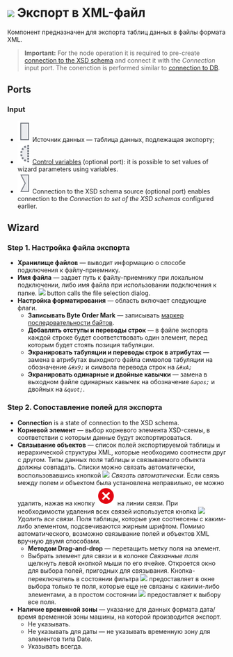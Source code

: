 # ![ ](../../images/icons/data-sources/file-xml-export_default.svg) Экспорт в XML-файл

Компонент предназначен для экспорта таблиц данных в файлы формата XML.

> **Important:** For the node operation it is required to pre-create [connection to the XSD schema](../connections/list/schemes.md) and connect it with the *Connection* input port. The conenction is performed similar to [connection to DB](../../quick-start/database.md).

## Ports

### Input

* ![ ](../../images/icons/app/node/ports/inputs/table_inactive.svg) Источник данных — таблица данных, подлежащая экспорту;
* ![ ](../../images/icons/app/node/ports/inputs-optional/variable_inactive.svg) [Control variables](../../scenario/variables/control-variables.md) (optional port): it is possible to set values of wizard parameters using variables.
* ![ ](../../images/icons/app/node/ports/inputs/link_inactive.svg) Connection to the XSD schema source (optional port) enables connection to the *Connection to set of the XSD schemas* configured earlier.

## Wizard

### Step 1. Настройка файла экспорта

* **Хранилище файлов** — выводит информацию о способе подключения к файлу-приемнику.
* **Имя файла** — задает путь к файлу-приемнику при локальном подключении, либо имя файла при использовании подключения к папке. ![ ](../../images/extjs-theme/form/open-trigger/open-trigger_default.svg) button calls the file selection dialog.
* **Настройка форматирования** — область включает следующие флаги.
   * **Записывать Byte Order Mark** — записывать [маркер последовательности байтов](https://ru.wikipedia.org/wiki/Маркер_последовательности_байтов).
   * **Добавлять отступы и переводы строк** — в файле экспорта каждой строке будет соответствовать один элемент, перед которым будет стоять позиция табуляции.
   * **Экранировать табуляции и переводы строк в атрибутах** — замена в атрибутах выходного файла символов табуляции на обозначение *`&#x9;`* и символа перевода строк на *`&#xA;`*
   * **Экранировать одинарные и двойные кавычки** — замена в выходном файле одинарных кавычек на обозначение *`&apos;`* и двойных на *`&quot;`*.

### Step 2. Сопоставление полей для экспорта

* **Connection** is a state of connection to the XSD schema.
* **Корневой элемент** — выбор корневого элемента XSD-схемы, в соответствии с которым данные будут экспортироваться.
* **Связывание объектов** — список полей экспортируемой таблицы и иерархической структуры XML, которые необходимо соотнести друг с другом. Типы данных поля таблицы и связываемого объекта должны совпадать. Списки можно связать автоматически, воспользовавшись кнопкой ![ ](../../images/icons/toolbar-controls/auto-connect_default.svg) *Связать автоматически*. Если связь между полем и объектом была установлена неправильно, ее можно удалить, нажав на кнопку ![ ](../../images/icons/link-grid/remove-link_hover.svg) на линии связи. При необходимости удаления всех связей используется кнопка ![ ](../../images/icons/toolbar-controls/remove-all-links_default.svg) *Удалить все связи*. Поля таблицы, которые уже соотнесены с каким-либо элементом, подсвечиваются жирным шрифтом. Помимо автоматического, возможно связывание полей и объектов XML вручную двумя способами.
   * **Методом Drag-and-drop** — перетащить метку поля на элемент.
   * Выбрать элемент для связи и в колонке *Связанные поля* щелкнуть левой кнопкой мыши по его ячейке. Откроется окно для выбора полей, пригодных для связывания. Кнопка-переключатель в состоянии фильтра ![ ](../../images/icons/filter-switcher/filterswitch-on_default.svg) предоставляет в окне выбора только те поля, которые еще не связаны с какими-либо элементами, а в простом состоянии ![ ](../../images/icons/filter-switcher/filterswitch-off_default.svg) предоставляет к выбору все поля.
* **Наличие временной зоны** — указание для данных формата дата/время временной зоны машины, на которой производится экспорт.
   * Не указывать.
   * Не указывать для даты — не указывать временную зону для элементов типа Date.
   * Указывать всегда.

